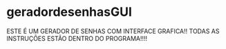 # geradordesenhasGUI
ESTE É UM GERADOR DE SENHAS COM INTERFACE GRAFICA!!
TODAS AS INSTRUÇÕES ESTÃO DENTRO DO PROGRAMA!!!!
